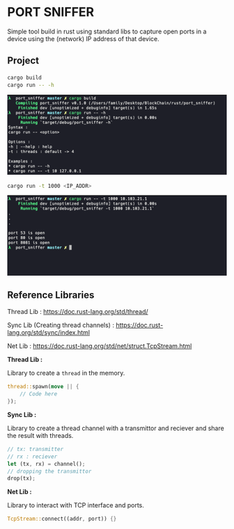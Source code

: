 # PORT SNIFFER

Simple tool build in rust using standard libs to capture open ports in a device using the (network) IP address of that device.

## Project

```sh
cargo build
cargo run -- -h
```

![IMG1](docs/1.png)

```sh
cargo run -t 1000 <IP_ADDR>
```

![IMG2](docs/2.png)

## Reference Libraries

Thread Lib : <https://doc.rust-lang.org/std/thread/>

Sync Lib (Creating thread channels) : <https://doc.rust-lang.org/std/sync/index.html>

Net Lib : <https://doc.rust-lang.org/std/net/struct.TcpStream.html>

**Thread Lib :**

Library to create a `thread` in the memory.

```rs
thread::spawn(move || {
    // Code here
});
```

**Sync Lib :**

Library to create a thread channel with a transmittor and reciever and share the result with threads.

```rs
// tx: transmitter
// rx : reciever
let (tx, rx) = channel();
// dropping the transmittor
drop(tx);
```

**Net Lib :**

Library to interact with TCP interface and ports.

```rs
TcpStream::connect((addr, port)) {}
```
